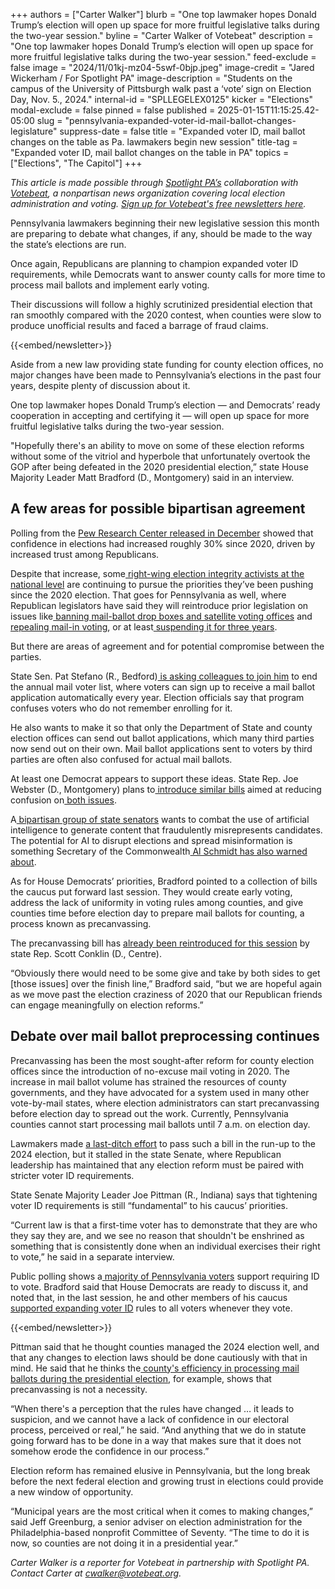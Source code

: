 +++
authors = ["Carter Walker"]
blurb = "One top lawmaker hopes Donald Trump’s election will open up space for more fruitful legislative talks during the two-year session."
byline = "Carter Walker of Votebeat"
description = "One top lawmaker hopes Donald Trump’s election will open up space for more fruitful legislative talks during the two-year session."
feed-exclude = false
image = "2024/11/01kj-mz04-5swf-0bjp.jpeg"
image-credit = "Jared Wickerham / For Spotlight PA"
image-description = "Students on the campus of the University of Pittsburgh walk past a ‘vote’ sign on Election Day, Nov. 5., 2024."
internal-id = "SPLLEGELEX0125"
kicker = "Elections"
modal-exclude = false
pinned = false
published = 2025-01-15T11:15:25.42-05:00
slug = "pennsylvania-expanded-voter-id-mail-ballot-changes-legislature"
suppress-date = false
title = "Expanded voter ID, mail ballot changes on the table as Pa. lawmakers begin new session"
title-tag = "Expanded voter ID, mail ballot changes on the table in PA"
topics = ["Elections", "The Capitol"]
+++

<em>This article is made possible through </em><a href="https://www.spotlightpa.org/"><em>Spotlight PA’s</em></a><em> collaboration with </em><a href="https://web.archive.org/20170521211815/https://www.votebeat.org/"><em>Votebeat</em></a><em>, a nonpartisan news organization covering local election administration and voting. </em><a href="https://web.archive.org/20220402164717/https://www.votebeat.org/newsletters/"><em>Sign up for Votebeat&#39;s free newsletters here</em></a><em>.</em>

Pennsylvania lawmakers beginning their new legislative session this month are preparing to debate what changes, if any, should be made to the way the state’s elections are run.

Once again, Republicans are planning to champion expanded voter ID requirements, while Democrats want to answer county calls for more time to process mail ballots and implement early voting.

Their discussions will follow a highly scrutinized presidential election that ran smoothly compared with the 2020 contest, when counties were slow to produce unofficial results and faced a barrage of fraud claims.

{{<embed/newsletter>}}

Aside from a new law providing state funding for county election offices, no major changes have been made to Pennsylvania’s elections in the past four years, despite plenty of discussion about it.

One top lawmaker hopes Donald Trump’s election — and Democrats’ ready cooperation in accepting and certifying it — will open up space for more fruitful legislative talks during the two-year session.

&#34;Hopefully there&#39;s an ability to move on some of these election reforms without some of the vitriol and hyperbole that unfortunately overtook the GOP after being defeated in the 2020 presidential election,” state House Majority Leader Matt Bradford (D., Montgomery) said in an interview.

## A few areas for possible bipartisan agreement

Polling from the <a href="https://web.archive.org/20241206204553/https://www.npr.org/2024/12/06/nx-s1-5217819/republican-election-confidence-trump-pew-poll">Pew Research Center released in December</a> showed that confidence in elections had increased roughly 30% since 2020, driven by increased trust among Republicans.

Despite that increase, some<a href="https://web.archive.org/20250113104208/https://www.npr.org/2025/01/13/nx-s1-5254181/election-integrity-policy-save-act-cleta-mitchell"> right-wing election integrity activists at the national level</a> are continuing to pursue the priorities they’ve been pushing since the 2020 election. That goes for Pennsylvania as well, where Republican legislators have said they will reintroduce prior legislation on issues like<a href="https://web.archive.org/20250115175719/https://www.legis.state.pa.us/cfdocs/Legis/CSM/showMemoPublic.cfm?chamber=S&amp;SPick=20250&amp;cosponId=44663"> banning mail-ballot drop boxes and satellite voting offices</a> and<a href="https://web.archive.org/20250114162030/https://www.legis.state.pa.us/cfdocs/Legis/CSM/showMemoPublic.cfm?chamber=H&amp;SPick=20250&amp;cosponId=43494"> repealing mail-in voting</a>, or at least<a href="https://web.archive.org/20241220043420/https://www.legis.state.pa.us/cfdocs/Legis/CSM/showMemoPublic.cfm?chamber=H&amp;SPick=20250&amp;cosponId=43506"> suspending it for three years</a>.

But there are areas of agreement and for potential compromise between the parties.

State Sen. Pat Stefano (R., Bedford)<a href="https://web.archive.org/20250115213654/https://www.legis.state.pa.us/cfdocs/Legis/CSM/showMemoPublic.cfm?chamber=S&amp;SPick=20250&amp;cosponId=44291"> is asking colleagues to join him</a> to end the annual mail voter list, where voters can sign up to receive a mail ballot application automatically every year. Election officials say that program confuses voters who do not remember enrolling for it.

He also wants to make it so that only the Department of State and county election offices can send out ballot applications, which many third parties now send out on their own. Mail ballot applications sent to voters by third parties are often also confused for actual mail ballots.

At least one Democrat appears to support these ideas. State Rep. Joe Webster (D., Montgomery) plans to<a href="https://web.archive.org/20250115174919/https://www.legis.state.pa.us/cfdocs/Legis/CSM/showMemoPublic.cfm?chamber=H&amp;SPick=20250&amp;cosponId=44932"> introduce similar bills</a> aimed at reducing confusion on<a href="https://web.archive.org/20250115181238/https://www.legis.state.pa.us/cfdocs/Legis/CSM/showMemoPublic.cfm?chamber=H&amp;SPick=20250&amp;cosponId=44922"> both issues</a>.

A<a href="https://web.archive.org/20241225044411/https://www.legis.state.pa.us/cfdocs/Legis/CSM/showMemoPublic.cfm?chamber=S&amp;SPick=20250&amp;cosponId=43356"> bipartisan group of state senators</a> wants to combat the use of artificial intelligence to generate content that fraudulently misrepresents candidates. The potential for AI to disrupt elections and spread misinformation is something Secretary of the Commonwealth<a href="https://web.archive.org/20240401111002/https://www.inquirer.com/politics/election/artificial-intelligence-voters-fact-checking-2024-election-pennsylvania-20240401.html"> Al Schmidt has also warned about</a>.

As for House Democrats’ priorities, Bradford pointed to a collection of bills the caucus put forward last session. They would create early voting, address the lack of uniformity in voting rules among counties, and give counties time before election day to prepare mail ballots for counting, a process known as precanvassing.

The precanvassing bill has <a href="https://web.archive.org/20250115181625/https://www.legis.state.pa.us/CFDOCS/billInfo/billInfo.cfm?syear=2025&amp;sInd=0&amp;body=H&amp;type=B&amp;bn=37">already been reintroduced for this session</a> by state Rep. Scott Conklin (D., Centre).

“Obviously there would need to be some give and take by both sides to get \[those issues\] over the finish line,” Bradford said, “but we are hopeful again as we move past the election craziness of 2020 that our Republican friends can engage meaningfully on election reforms.”

## Debate over mail ballot preprocessing continues

Precanvassing has been the most sought-after reform for county election offices since the introduction of no-excuse mail voting in 2020. The increase in mail ballot volume has strained the resources of county governments, and they have advocated for a system used in many other vote-by-mail states, where election administrators can start precanvassing before election day to spread out the work. Currently, Pennsylvania counties cannot start processing mail ballots until 7 a.m. on election day.

Lawmakers made <a href="https://web.archive.org/20240503165230/https://www.votebeat.org/pennsylvania/2024/05/02/precanvassing-mail-ballots-2024-election/">a last-ditch effort</a> to pass such a bill in the run-up to the 2024 election, but it stalled in the state Senate, where Republican leadership has maintained that any election reform must be paired with stricter voter ID requirements.

State Senate Majority Leader Joe Pittman (R., Indiana) says that tightening voter ID requirements is still “fundamental” to his caucus’ priorities.

“Current law is that a first-time voter has to demonstrate that they are who they say they are, and we see no reason that shouldn&#39;t be enshrined as something that is consistently done when an individual exercises their right to vote,” he said in a separate interview.

Public polling shows a<a href="https://web.archive.org/20240428210553/https://www.fandmpoll.org/franklin-marshall-poll-release-april-2024/?ref=franklin-marshall-college-poll-newsletter"> majority of Pennsylvania voters</a> support requiring ID to vote. Bradford said that House Democrats are ready to discuss it, and noted that, in the last session, he and other members of his caucus <a href="https://www.spotlightpa.org/news/2023/10/pennsylvania-2024-presidential-primary-date-legislation-change-house/">supported expanding voter ID</a> rules to all voters whenever they vote.

{{<embed/newsletter>}}

Pittman said that he thought counties managed the 2024 election well, and that any changes to election laws should be done cautiously with that in mind. He said that he thinks the<a href="https://web.archive.org/20241109210930/https://www.votebeat.org/pennsylvania/2024/11/08/mail-ballot-counting-faster-than-2020/"> county&#39;s efficiency in processing mail ballots during the presidential election</a>, for example, shows that precanvassing is not a necessity.

“When there&#39;s a perception that the rules have changed … it leads to suspicion, and we cannot have a lack of confidence in our electoral process, perceived or real,” he said. “And anything that we do in statute going forward has to be done in a way that makes sure that it does not somehow erode the confidence in our process.”

Election reform has remained elusive in Pennsylvania, but the long break before the next federal election and growing trust in elections could provide a new window of opportunity.

“Municipal years are the most critical when it comes to making changes,” said Jeff Greenburg, a senior adviser on election administration for the Philadelphia-based nonprofit Committee of Seventy. “The time to do it is now, so counties are not doing it in a presidential year.”

<em>Carter Walker is a reporter for Votebeat in partnership with Spotlight PA. Contact Carter at </em><a href="mailto:cwalker@votebeat.org"><em>cwalker@votebeat.org</em></a><em>.</em>
